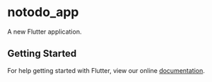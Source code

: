 # notodo_app

A new Flutter application.

## Getting Started

For help getting started with Flutter, view our online
[documentation](https://flutter.io/).
